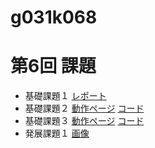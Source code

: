 g031k068
=======
第6回 課題
=======
<ul>
	<li>
		基礎課題１
		<a href="http://49.212.46.130/~g031k068/g031k068/kadai6report.html">レポート</a>
	</li>
	<li>
		基礎課題２
		<a href="http://49.212.46.130/~g031k068/g031k068/cake/Mushups/">動作ページ</a>
		<a href="https://github.com/sasaki-takumi/g031k068/blob/master/cake/app/Controller/MushupsController.php">コード</a>
	</li>
	<li>
		基礎課題３
		<a href="http://49.212.46.130/~g031k068/g031k068/cake/Pracforms">動作ページ</a>
		<a href="https://github.com/sasaki-takumi/g031k068/blob/master/cake/app/Controller/PracformsController.php">コード</a>
	</li>
	<li>
		発展課題１
		<a href="http://49.212.46.130/~g031k068/g031k068/kadai6img.html">画像</a>
	</li>
</ul>